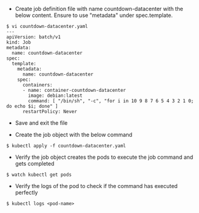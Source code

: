- Create job definition file with name countdown-datacenter with the below content. Ensure to use "metadata" under spec.template.
```
$ vi countdown-datacenter.yaml
---
apiVersion: batch/v1
kind: Job
metadata:
  name: countdown-datacenter
spec:
  template:
    metadata:
      name: countdown-datacenter
    spec:
      containers:
      - name: container-countdown-datacenter
        image: debian:latest
        command: [ "/bin/sh", "-c", "for i in 10 9 8 7 6 5 4 3 2 1 0; do echo $i; done" ]
      restartPolicy: Never
```
- Save and exit the file

- Create the job object with the below command
```
$ kubectl apply -f countdown-datacenter.yaml
```

- Verify the job object creates the pods to execute the job command and gets completed
```
$ watch kubectl get pods
```

- Verify the logs of the pod to check if the command has executed perfectly
```
$ kubectl logs <pod-name>
```